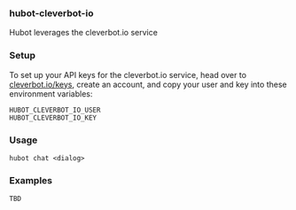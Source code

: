 ### hubot-cleverbot-io

Hubot leverages the cleverbot.io service

### Setup

To set up your API keys for the cleverbot.io service, head over to
[cleverbot.io/keys](https://cleverbot.io/keys), create an account, and copy your
user and key into these environment variables:

```
HUBOT_CLEVERBOT_IO_USER
HUBOT_CLEVERBOT_IO_KEY
```

### Usage

```
hubot chat <dialog>
```

### Examples

```
TBD
```
